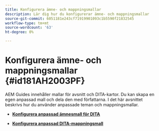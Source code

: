```yaml
---
title: Konfigurera ämne- och mappningsmallar
description: Lär dig hur du konfigurerar ämne- och mappningsmallar
source-git-commit: 6051181e243cf71919901093c1b5590f21832545
workflow-type: tm+mt
source-wordcount: '63'
ht-degree: 0%

---
```



# Konfigurera ämne- och mappningsmallar {#id181AH2003PF}

AEM Guides innehåller mallar för avsnitt och DITA-kartor. Du kan skapa en egen anpassad mall och dela den med författarna. I det här avsnittet beskrivs hur du använder anpassade teman och mappningsmallar.

- **[Konfigurera anpassad ämnesmall för DITA](conf-template-tags-custom-dita-topic-template.md)**

- **[Konfigurera anpassad DITA-mappningsmall](conf-template-tags-custom-dita-map-templates.md)**


